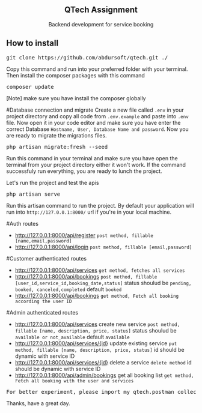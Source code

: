 <h2 align="center">QTech Assignment</h2>

<p align="center">
Backend development for service booking
</p>

## How to install
<pre>git clone https://github.com/abdursoft/qtech.git ./</pre>

Copy this command and run into your preferred folder with your terminal. Then install the composer packages with this command
<pre>composer update</pre>
[Note] make sure you have install the composer globally 

#Database connection and migrate
Create a new file called ```.env``` in your project directory and copy all code from ```.env.example``` and paste into ```.env``` file. Now open it in your code editor and make sure you have enter the correct Database ```Hostname, User, Database Name and password```. Now you are ready to migrate the migrations files.
<pre>php artisan migrate:fresh --seed</pre>
Run this command in your terminal and make sure you have open the terminal from your project directory either it won't work. If the command successfuly run everything, you are  ready to lunch the project.

Let's run the project and test the apis
<pre>php artisan serve</pre>
Run this artisan command to run the project. By default your application will run into ```http://127.0.0.1:8000/``` url if you're in your local machine.

#Auth routes
- http://127.0.0.1:8000/api/register ```post method, fillable [name,email,password]```
- http://127.0.0.1:8000/api/login ```post method, fillable [email,password]```

#Customer authenticated routes
- http://127.0.0.1:8000/api/services ```get method, fetches all services```
- http://127.0.0.1:8000/api/bookings ```post method, fillable [user_id,service_id,booking_date,status]``` status shoulud be ```pending, booked, canceled,completed``` default ```booked```
- http://127.0.0.1:8000/api/bookings ```get method, Fetch all booking according the user ID```

#Admin authenticated routes
- http://127.0.0.1:8000/api/services create new service ```post method, fillable [name, description, price, status]``` status shoulud be ```available or not_available``` default ```available```
- http://127.0.0.1:8000/api/services/{id} update existing service ```put method, fillable [name, description, price, status]``` id should be dynamic with service ID
- http://127.0.0.1:8000/api/services/{id} delete a service ```delete method``` id should be dynamic with service ID
- http://127.0.0.1:8000/api/admin/bookings get all booking list ```get method, Fetch all booking with the user and services```

<pre>For better experiment, please import my qtech.postman_collection.json file into your postman API testing tool</pre>
Thanks, have a great day.
